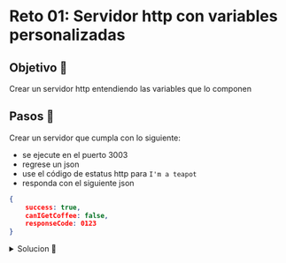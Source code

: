 # Reto 01: Servidor http con variables personalizadas

## Objetivo 🎯
 
Crear un servidor http entendiendo las variables que lo componen

## Pasos 📝

Crear un servidor que cumpla con lo siguiente:
* se ejecute en el puerto 3003
* regrese un json
* use el código de estatus http para `I'm a teapot`
* responda con el siguiente json
```json
{
    success: true,
    canIGetCoffee: false,
    responseCode: 0123
}
```

<details>
	<summary>Solucion 🔖</summary>

Cuando tengas tu propuesta, puedes compararla con la que se propone en este directorio observando los siguientes puntos

* En la carpeta `src` está el código
* En la carpeta `client` las llamadas que pueden invocarse con la extensión `REST Client`
* En el archivo `package.json` se agregó el script de arranque

</details>
